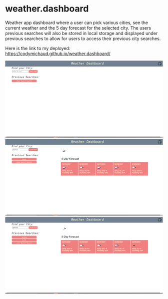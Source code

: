 # weather.dashboard
Weather app dashboard where a user can pick various cities, see the current weather and the 5 day forecast for the selected city. The users previous searches will also be stored in local storage and displayed under previous searches to allow for users to access their previous city searches.

Here is the link to my deployed: https://codymichaud.github.io/weather.dashboard/

![](assets/imgs/index.weather.PNG)
![](assets/imgs/5day.seattle.PNG)
![](assets/imgs/previous.wb.PNG)


